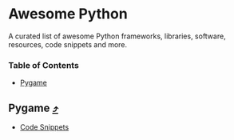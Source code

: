# Awesome Python
A curated list of awesome Python frameworks, libraries, software, resources, code snippets and more.

### Table of Contents
- [Pygame](#pygame)

## Pygame [⤴](README.md)
- [Code Snippets](pygame/README.md/#code-snippets)